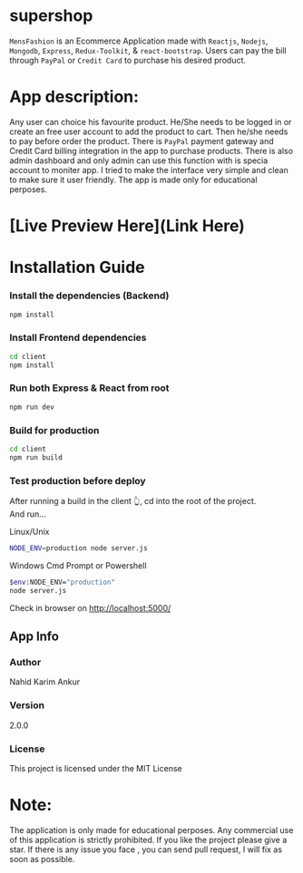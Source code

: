 # supershop

`MensFashion` is an Ecommerce Application made with `Reactjs`, `Nodejs`, `Mongodb`, `Express`, `Redux-Toolkit`,  & `react-bootstrap`. Users can pay the bill through `PayPal` or `Credit Card` to purchase his desired product. 

# App description:
Any user can choice his favourite product. He/She needs to be logged in or create an free user account to add the product to cart. Then he/she needs to pay before order the product. There is  `PayPal` payment gateway and Credit Card billing integration in the app to purchase products. There is also admin dashboard and only admin can use this function with is specia account to moniter app. I tried to make the interface very simple and clean to make sure it user friendly. The app is made only for educational perposes.

# [Live Preview Here](Link Here)

# Installation Guide

### Install the dependencies (Backend)

```bash
npm install
```

### Install Frontend dependencies

```bash
cd client
npm install
```

### Run both Express & React from root

```bash
npm run dev
```

### Build for production

```bash
cd client
npm run build
```

### Test production before deploy

After running a build in the client 👆, cd into the root of the project.  
And run...

Linux/Unix 
```bash
NODE_ENV=production node server.js
```
Windows Cmd Prompt or Powershell 
```bash
$env:NODE_ENV="production"
node server.js
```

Check in browser on [http://localhost:5000/](http://localhost:5000/)

## App Info

### Author

Nahid Karim Ankur

### Version

2.0.0

### License

This project is licensed under the MIT License


# Note:
The application is only made for educational perposes. Any commercial use of this application is strictly prohibited.
If you like the project please give a star. If there is any issue you face , you can send pull request, I will fix as soon as possible.
